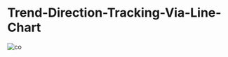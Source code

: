 # Trend-Direction-Tracking-Via-Line-Chart

![co](https://github.com/HMutlu1/Trend-Direction-Tracking-Via-Line-Chart/assets/103946480/9ddff364-9c0c-406c-99dc-aee1da228f48)
